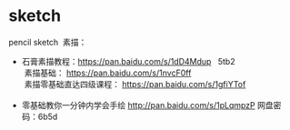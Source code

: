 # sketch
pencil  sketch  素描：

* 石膏素描教程：https://pan.baidu.com/s/1dD4Mdup   5tb2  
  素描基础： https://pan.baidu.com/s/1nvcF0ff  
  素描零基础直达四级课程： https://pan.baidu.com/s/1gfiYTof  
  
* 零基础教你一分钟内学会手绘 http://pan.baidu.com/s/1pLqmpzP 网盘密码：6b5d
